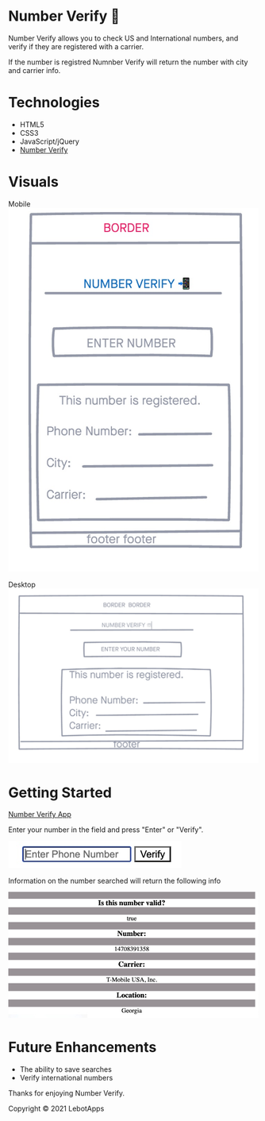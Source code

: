 # Number Verify 📲

Number Verify allows you to check US and International numbers, and verify if they are registered with a carrier.

If the number is registred Numnber Verify will return the number with city and carrier info. 

# Technologies 
- HTML5
- CSS3     
- JavaScript/jQuery      
- [Number Verify](https://app.abstractapi.com/api/phone-validation)

# Visuals

Mobile
![screenshot](imgs/MobileWireFrame.jpg)

Desktop
![screenshot](imgs/DesktopWireFrame.jpg)

# Getting Started 
[Number Verify App](https://number-verify.netlify.app)

Enter your number in the field and press "Enter" or "Verify".

![screenshot](imgs/GettingStarted1.jpg)

Information on the number searched will return the following info

![screenshot](imgs/GettingStarted2.jpg)



# Future Enhancements
- The ability to save searches 
- Verify international numbers


Thanks for enjoying Number Verify.

Copyright © 2021 LebotApps 